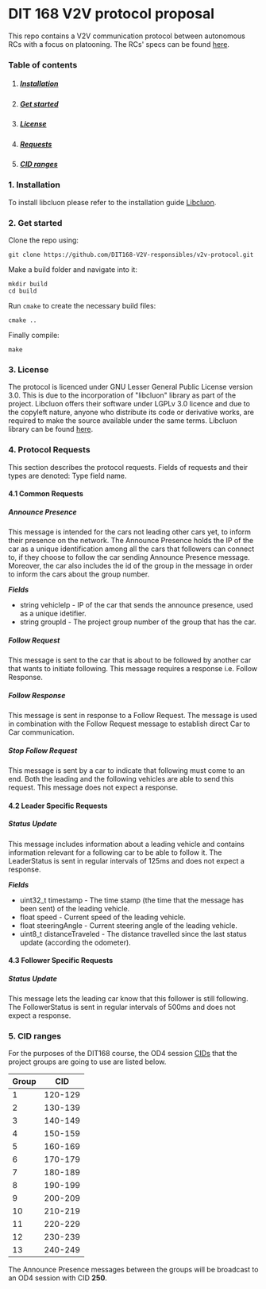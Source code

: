 # DIT 168 V2V protocol proposal

This repo contains a V2V communication protocol between autonomous RCs with a focus on platooning. The RCs' specs can be found [here](https://github.com/chalmers-revere/opendlv.scaledcars).

### Table of contents

1. ##### [Installation](https://github.com/DIT168-V2V-responsibles/v2v-protocol#1-installation)
2. ##### [Get started](https://github.com/DIT168-V2V-responsibles/v2v-protocol#2-get-started)
3. ##### [License](https://github.com/DIT168-V2V-responsibles/v2v-protocol#3-license)
4. ##### [Requests](https://github.com/DIT168-V2V-responsibles/v2v-protocol#4-protocol-requests)
5. ##### [CID ranges](https://github.com/DIT168-V2V-responsibles/v2v-protocol#5-cid-ranges)

### 1. Installation
To install libcluon please refer to the installation guide [Libcluon](https://github.com/chrberger/libcluon).

### 2. Get started

Clone the repo using:
```
git clone https://github.com/DIT168-V2V-responsibles/v2v-protocol.git
```

Make a build folder and navigate into it:
```
mkdir build
cd build
```

Run `cmake` to create the necessary build files:
```
cmake ..
```

Finally compile:
```
make
```

### 3. License
The protocol is licenced under GNU Lesser General Public License version 3.0. This is due to the incorporation of "libcluon" library as part of the project. Libcluon offers their software under LGPLv 3.0 licence and due to the copyleft nature, anyone who distribute its code or derivative works, are required to make the source available under the same terms. 
Libcluon library can be found [here](https://github.com/chrberger/libcluon).

### 4. Protocol Requests 
This section describes the protocol requests. Fields of requests and their types are denoted: Type field name.

#### 4.1 Common Requests

##### Announce Presence
This message is intended for the cars not leading other cars yet, to inform their presence on the network. The Announce Presence holds the IP of the car as a unique identification among all the cars that followers can connect to, if they choose to follow the car sending Announce Presence message. Moreover, the car also includes the id of the group in the message in order to inform the cars about the group number.

***Fields***
* string   vehicleIp  - IP of the car that sends the announce presence, used as a unique idetifier.
* string   groupId    - The project group number of the group that has the car.

##### Follow Request  
This message is sent to the car that is about to be followed by another car that wants to initiate following. This message requires a response i.e. Follow Response. 

##### Follow Response
This message is sent in response to a Follow Request. The message is used in combination with the Follow Request message to establish direct Car to Car communication. 

##### Stop Follow Request
This message is sent by a car to indicate that following must come to an end. Both the leading and the following vehicles are able to send this request. This message does not expect a response.

#### 4.2 Leader Specific Requests

##### Status Update
This message includes information about a leading vehicle and contains information relevant for a following car to be able to follow it. The LeaderStatus is sent in regular intervals of 125ms and does not expect a response.

***Fields***
* uint32_t timestamp       - The time stamp (the time that the message has been sent) of the leading vehicle.
* float  speed           - Current speed of the leading vehicle.
* float steeringAngle    - Current steering angle of the leading vehicle.
* uint8_t distanceTraveled - The distance travelled since the last status update (according the odometer).

#### 4.3 Follower Specific Requests

##### Status Update
This message lets the leading car know that this follower is still following. The FollowerStatus is sent in regular intervals of 500ms and does not expect a response.

### 5. CID ranges

For the purposes of the DIT168 course, the OD4 session [CIDs](https://chrberger.github.io/libcluon/classcluon_1_1OD4Session.html#ad9d26426cf2714e105c27a23ce4a0f7a) that the project groups are going to use are listed below.

| Group | CID     |
| ----- | :-----: |
|   1   | 120-129 |
|   2   | 130-139 |
|   3   | 140-149 |
|   4   | 150-159 |
|   5   | 160-169 |
|   6   | 170-179 |
|   7   | 180-189 |
|   8   | 190-199 |
|   9   | 200-209 |
|   10  | 210-219 |
|   11  | 220-229 |
|   12  | 230-239 |
|   13  | 240-249 |

The Announce Presence messages between the groups will be broadcast to an OD4 session with CID **250**.
